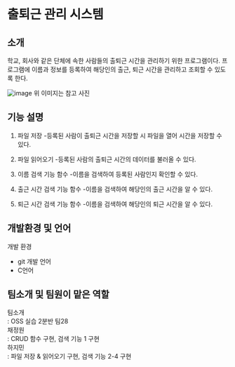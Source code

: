 # 출퇴근 관리 시스템

## 소개
학교, 회사와 같은 단체에 속한 사람들의 출퇴근 시간을 관리하기 위한 프로그램이다.
프로그램에 이름과 정보를 등록하여 해당인의 출근, 퇴근 시간을 관리하고 조회할 수 있도록 한다.

![image](https://user-images.githubusercontent.com/100747281/166185401-f15b9f67-dedb-4095-800f-eaf6c578c985.png)
위 이미지는 참고 사진

## 기능 설명
1. 파일 저장
-등록된 사람이 출퇴근 시간을 저장할 시 파일을 열어 시간을 저장할 수 있다.

2. 파일 읽어오기
-등록된 사람의 출퇴근 시간의 데이터를 불러올 수 있다.

3. 이름 검색 기능 함수
-이름을 검색하여 등록된 사람인지 확인할 수 있다.

4. 출근 시간 검색 기능 함수
-이름을 검색하여 해당인의 출근 시간을 알 수 있다.

5. 퇴근 시간 검색 기능 함수
-이름을 검색하여 해당인의 퇴근 시간을 알 수 있다.

## 개발환경 및 언어
개발 환경
- git
개발 언어 
- C언어
## 팀소개 및 팀원이 맡은 역할
팀소개  
: OSS 실습 2분반 팀28  
채정원  
: CRUD 함수 구현, 검색 기능 1 구현  
하지민  
: 파일 저장 & 읽어오기 구현, 검색 기능 2-4 구현  
